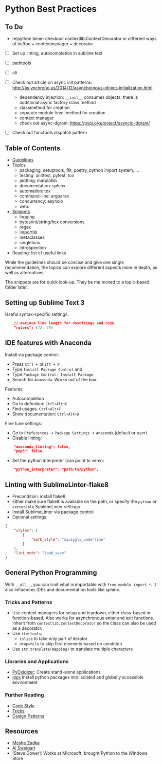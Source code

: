 # Python Best Practices

## To Do

- relpython timer: checkout contextlib.ContextDecorator
  or different ways of tic/toc + contextmanager + decorator


- [ ] Set up linting, autocompletion in sublime text

- [ ] pathtools
- [ ] cli
- [ ] Check out article on async init patterns: http://as.ynchrono.us/2014/12/asynchronous-object-initialization.html
  - dependency injection: `__init__` consumes objects; there is additional async
    factory class method
  - classmethod for creation
  - separate module-level method for creation
  - context manager
  - check out async-dgram: https://pypi.org/project/asyncio-dgram/
- [ ] Check out functools dispatch pattern

## Table of Contents

- [Guidelines](guidelines.md)
- Topics
  - packaging: setuptools, flit, poetry, python import system, ...
  - testing: unittest, pytest, tox
  - plotting: matplotlib
  - documentation: sphinx
  - automation: tox
  - command-line: argparse
  - concurrency: asyncio
  - web:
- [Snippets](snippets.md)
  - logging
  - bytes/int/string/hex conversions
  - regex
  - importlib
  - metaclasses
  - singletons
  - introspection
- Reading: list of useful links


While the guidelines should be concise and give one single recommendation, the
topics can explore different aspects more in depth, as well as alternatives.

The snippets are for quick look-up. They be me moved to a topic-based folder
later.


## Setting up Sublime Text 3

Useful syntax-specific settings:
```json
    // maximum line length for dosctrings and code
    "rulers": [72, 79]
```

## IDE features with Anaconda

Install via package control:
- Press `Ctrl + Shift + P`
- Type `Install Package Control` and
- Type `Package Control: Install Package`
- Search for `Anaconda`. Works out of the box.

Features:
- Autocompletion
- Go to definition: `Ctrl+Alt+G`
- Find usages. `Ctrl+Alt+F`
- Show documentation: `Ctrl+Alt+D`

Fine tune settings:
- Go to `Preferences` -> `Package Settings` -> `Anaconda` (default or user)
- Disable linting:
```json
    "anaconda_linting": false,
    "pep8": false,
```
- Set the python interpreter (can point to venv):
```json
    "python_interpreter": "path/to/python",
```


## Linting with SublimeLinter-flake8

- Precondition: install flake8
- Either make sure flake8 is available on the path, or specify the `python`
  or `executable` SublimeLinter settings
- Install SublimeLinter via package control
- Optional settings:
```json
{
    "styles": [
        {
            "mark_style": "squiggly_underline"
        }
    ],
    "lint_mode": "load_save"
}
```


## General Python Programming

With `__all__`, you can limit what is importable with `from module import *`.
It also influences IDEs and documentation tools like sphinx.


### Tricks and Patterns

- Use context managers for setup and teardown, either class-based or
  function-based.
  Also works for asynchronous enter and exit functions.
  Inherit from `contextlib.ContextDecorator` so the class can also be used as
  a decorator.
- Use `itertools`:
  - `islice` to take only part of iterator
  - `dropwhile` to skip first elements based on condition
- Use `str.translate(mapping)` to translate multiple characters


### Libraries and Applications

- [PyOxidizer](https://pyoxidizer.readthedocs.io/en/latest/index.html):
  Create stand-alone applications
- [pipx]() Install python packages into isolated and globally accessible
  environment


### Further Reading

- [Code Style](https://docs.python-guide.org/writing/style/)
- [Tricks](https://martinheinz.dev/blog/1)
- [Design Patterns](https://stackabuse.com/design-patterns-in-python/)


## Resources

- [Moshe Zadka](https://opensource.com/article/19/11/document-python-sphinx)
- [Al Sweigart]()
- [Steve Dower]: Works at Microsoft, brought Python to the Windows Store
